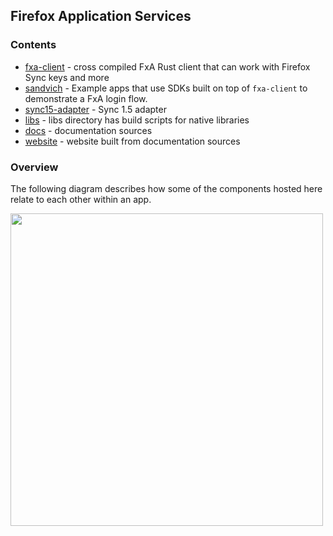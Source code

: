 ## Firefox Application Services

### Contents

* [fxa-client](fxa-client) - cross compiled FxA Rust client that can work with Firefox Sync keys and more
* [sandvich](sandvich) - Example apps that use SDKs built on top of `fxa-client` to demonstrate a FxA login flow.
* [sync15-adapter](sync15-adapter) - Sync 1.5 adapter
* [libs](libs) - libs directory has build scripts for native libraries
* [docs](docs) - documentation sources 
* [website](website) - website built from documentation sources


### Overview

The following diagram describes how some of the components hosted here relate to each other within an app.

<img src="https://www.lucidchart.com/publicSegments/view/99d1529a-585a-4f43-bfe8-26ba82f3db51/image.png" width="500" />
